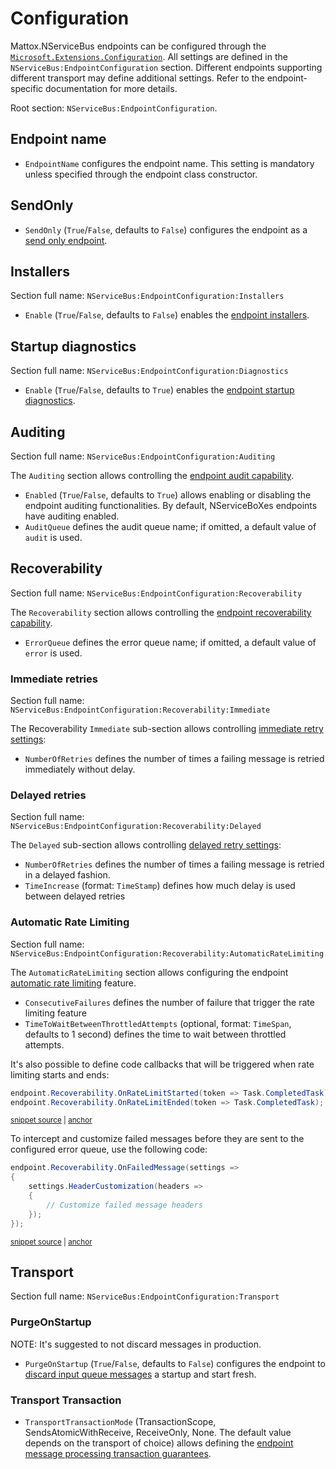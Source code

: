 # Configuration

Mattox.NServiceBus endpoints can be configured through the [`Microsoft.Extensions.Configuration`](https://www.nuget.org/packages/Microsoft.Extensions.Configuration). All settings are defined in the `NServiceBus:EndpointConfiguration` section. Different endpoints supporting different transport may define additional settings. Refer to the endpoint-specific documentation for more details.

Root section: `NServiceBus:EndpointConfiguration`.

## Endpoint name

- `EndpointName` configures the endpoint name. This setting is mandatory unless specified through the endpoint class constructor.

## SendOnly

- `SendOnly` (`True`/`False`, defaults to `False`) configures the endpoint as a [send only endpoint](https://docs.particular.net/nservicebus/hosting/#self-hosting-send-only-hosting).

## Installers

Section full name: `NServiceBus:EndpointConfiguration:Installers`

- `Enable` (`True`/`False`, defaults to `False`) enables the [endpoint installers](https://docs.particular.net/nservicebus/operations/installers).

## Startup diagnostics

Section full name:  `NServiceBus:EndpointConfiguration:Diagnostics`

- `Enable` (`True`/`False`, defaults to `True`) enables the [endpoint startup diagnostics](https://docs.particular.net/nservicebus/hosting/startup-diagnostics).

## Auditing

Section full name: `NServiceBus:EndpointConfiguration:Auditing`

The `Auditing` section allows controlling the [endpoint audit capability](https://docs.particular.net/nservicebus/operations/auditing).

- `Enabled` (`True`/`False`, defaults to `True`) allows enabling or disabling the endpoint auditing functionalities. By default, NServiceBoXes endpoints have auditing enabled.
- `AuditQueue` defines the audit queue name; if omitted, a default value of `audit` is used.

## Recoverability

Section full name: `NServiceBus:EndpointConfiguration:Recoverability`

The `Recoverability` section allows controlling the [endpoint recoverability capability](https://docs.particular.net/nservicebus/recoverability/).

- `ErrorQueue` defines the error queue name; if omitted, a default value of `error` is used.

### Immediate retries

Section full name: `NServiceBus:EndpointConfiguration:Recoverability:Immediate`

The Recoverability `Immediate` sub-section allows controlling [immediate retry settings](https://docs.particular.net/nservicebus/recoverability/#immediate-retries):

- `NumberOfRetries` defines the number of times a failing message is retried immediately without delay.

### Delayed retries

Section full name: `NServiceBus:EndpointConfiguration:Recoverability:Delayed`

The `Delayed` sub-section allows controlling [delayed retry settings](https://docs.particular.net/nservicebus/recoverability/#delayed-retries):

- `NumberOfRetries` defines the number of times a failing message is retried in a delayed fashion.
- `TimeIncrease` (format: `TimeStamp`) defines how much delay is used between delayed retries

### Automatic Rate Limiting

Section full name: `NServiceBus:EndpointConfiguration:Recoverability:AutomaticRateLimiting`

The `AutomaticRateLimiting` section allows configuring the endpoint [automatic rate limiting](https://docs.particular.net/nservicebus/recoverability/#automatic-rate-limiting) feature.

- `ConsecutiveFailures` defines the number of failure that trigger the rate limiting feature
- `TimeToWaitBetweenThrottledAttempts` (optional, format: `TimeSpan`, defaults to 1 second) defines the time to wait between throttled attempts.

It's also possible to define code callbacks that will be triggered when rate limiting starts and ends:

<!-- snippet: AutoRateLimitingCallbacks -->
<a id='snippet-autoratelimitingcallbacks'></a>
```cs
endpoint.Recoverability.OnRateLimitStarted(token => Task.CompletedTask);
endpoint.Recoverability.OnRateLimitEnded(token => Task.CompletedTask);
```
<sup><a href='/src/Snippets/AutoRateLimitingSnippets.cs#L9-L12' title='Snippet source file'>snippet source</a> | <a href='#snippet-autoratelimitingcallbacks' title='Start of snippet'>anchor</a></sup>
<!-- endSnippet -->

To intercept and customize failed messages before they are sent to the configured error queue, use the following code:

<!-- snippet: FailedMessageCustomization -->
<a id='snippet-failedmessagecustomization'></a>
```cs
endpoint.Recoverability.OnFailedMessage(settings =>
{
    settings.HeaderCustomization(headers =>
    {
        // Customize failed message headers
    });
});
```
<sup><a href='/src/Snippets/AutoRateLimitingSnippets.cs#L17-L25' title='Snippet source file'>snippet source</a> | <a href='#snippet-failedmessagecustomization' title='Start of snippet'>anchor</a></sup>
<!-- endSnippet -->

## Transport

Section full name: `NServiceBus:EndpointConfiguration:Transport`

### PurgeOnStartup

NOTE: It's suggested to not discard messages in production.

- `PurgeOnStartup` (`True`/`False`, defaults to `False`) configures the endpoint to [discard input queue messages](https://docs.particular.net/nservicebus/messaging/discard-old-messages#discarding-messages-at-startup) a startup and start fresh.

### Transport Transaction

- `TransportTransactionMode` (TransactionScope, SendsAtomicWithReceive, ReceiveOnly, None. The default value depends on the transport of choice) allows defining the [endpoint message processing transaction guarantees](https://docs.particular.net/transports/transactions).
